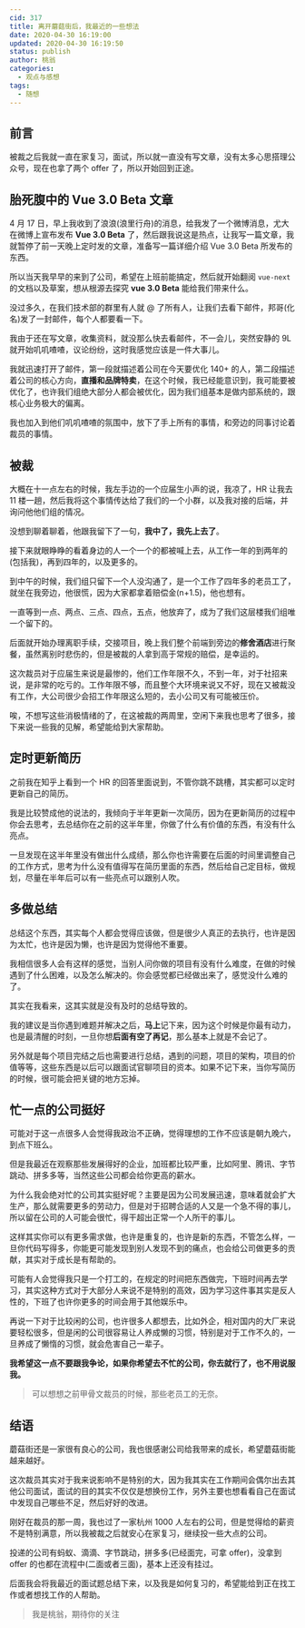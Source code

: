 ```yaml
---
cid: 317
title: 离开蘑菇街后，我最近的一些想法
date: 2020-04-30 16:19:00
updated: 2020-04-30 16:19:50
status: publish
author: 桃翁
categories: 
  - 观点与感想
tags: 
  - 随想
---
```



## 前言 

被裁之后我就一直在家复习，面试，所以就一直没有写文章，没有太多心思搭理公众号，现在也拿了两个 offer 了，所以开始回到正途。

##  胎死腹中的 Vue 3.0 Beta 文章
4  月 17 日，早上我收到了浪浪(浪里行舟)的消息，给我发了一个微博消息，尤大在微博上宣布发布 **Vue 3.0 Beta** 了，然后跟我说这是热点，让我写一篇文章，我就暂停了前一天晚上定时发的文章，准备写一篇详细介绍 Vue 3.0 Beta 所发布的东西。

所以当天我早早的来到了公司，希望在上班前能搞定，然后就开始翻阅 `vue-next` 的文档以及草案，想从根源去探究 **vue 3.0 Beta** 能给我们带来什么。

没过多久，在我们技术部的群里有人就 @ 了所有人，让我们去看下邮件，邦哥(化名)发了一封邮件，每个人都要看一下。

我由于还在写文章，收集资料，就没那么快去看邮件，不一会儿，突然安静的 9L 就开始叽叽喳喳，议论纷纷，这时我感觉应该是一件大事儿。

我就迅速打开了邮件，第一段就描述着公司在今天要优化 140+  的人，第二段描述着公司的核心方向，**直播和品牌特卖**，在这个时候，我已经能意识到，我可能要被优化了，也许我们组绝大部分人都会被优化，因为我们组基本是做内部系统的，跟核心业务极大的偏离。

我也加入到他们叽叽喳喳的氛围中，放下了手上所有的事情，和旁边的同事讨论着裁员的事情。

## 被裁 
大概在十一点左右的时候，我左手边的一个应届生小声的说，我凉了，HR 让我去 11 楼一趟，然后我将这个事情传达给了我们的一个小群，以及我对接的后端，并询问他他们组的情况。

没想到聊着聊着，他跟我留下了一句，**我中了，我先上去了**。

接下来就眼睁睁的看着身边的人一个一个的都被喊上去，从工作一年的到两年的(包括我)，再到四年的，以及更多的。

到中午的时候，我们组只留下一个人没沟通了，是一个工作了四年多的老员工了，就坐在我旁边，他很慌，因为大家都拿着赔偿金(n+1.5)，他也想有。

一直等到一点、两点、三点、四点，五点，他放弃了，成为了我们这层楼我们组唯一个留下的。

后面就开始办理离职手续，交接项目，晚上我们整个前端到旁边的**修舍酒店**进行聚餐，虽然离别时悲伤的，但是被裁的人拿到高于常规的赔偿，是幸运的。

这次裁员对于应届生来说是最惨的，他们工作年限不久，不到一年，对于社招来说，是非常的吃亏的。工作年限不够，而且整个大环境来说又不好，现在又被裁没有工作，大公司很少会招工作年限这么短的，去小公司又有可能被压价。

唉，不想写这些消极情绪的了，在这被裁的两周里，空闲下来我也思考了很多，接下来说一些我的见解，希望能给到大家帮助。

## 定时更新简历 
之前我在知乎上看到一个 HR 的回答里面说到，不管你跳不跳槽，其实都可以定时更新自己的简历。

我是比较赞成他的说法的，我倾向于半年更新一次简历，因为在更新简历的过程中你会去思考，去总结你在之前的这半年里，你做了什么有价值的东西，有没有什么亮点。

一旦发现在这半年里没有做出什么成绩，那么你也许需要在后面的时间里调整自己的工作方式，思考为什么没有值得写在简历里面的东西，然后给自己定目标，做规划，尽量在半年后可以有一些亮点可以跟别人吹。

## 多做总结
总结这个东西，其实每个人都会觉得应该做，但是很少人真正的去执行，也许是因为太忙，也许是因为懒，也许是因为觉得他不重要。

我相信很多人会有这样的感觉，当别人问你做的项目有没有什么难度，在做的时候遇到了什么困难，以及怎么解决的。你会感觉都已经做出来了，感觉没什么难的了。

其实在我看来，这其实就是没有及时的总结导致的。

我的建议是当你遇到难题并解决之后，**马上**记下来，因为这个时候是你最有动力，也是最清醒的时刻，一旦你想**后面有空了再记**，那么基本上就是不会记了。

另外就是每个项目完结之后也需要进行总结，遇到的问题，项目的架构，项目的价值等等，这些东西是以后可以跟面试官聊项目的资本。如果不记下来，当你写简历的时候，很可能会把关键的地方忘掉。

## 忙一点的公司挺好
可能对于这一点很多人会觉得我政治不正确，觉得理想的工作不应该是朝九晚六，到点下班么。

但是我最近在观察那些发展得好的企业，加班都比较严重，比如阿里、腾讯、字节跳动、拼多多等，当然这些公司都会给你更高的薪水。

为什么我会绝对忙的公司其实挺好呢？主要是因为公司发展迅速，意味着就会扩大生产，那么就需要更多的劳动力，但是对于招聘合适的人又是一个急不得的事儿，所以留在公司的人可能会很忙，得干超出正常一个人所干的事儿。

这样其实你可以有更多需求做，也许是重复的，也许是新的东西，不管怎么样，一旦你代码写得多，你能更可能发现到别人发现不到的痛点，也会给公司做更多的贡献，其实对于成长是有帮助的。

可能有人会觉得我只是一个打工的，在规定的时间把东西做完，下班时间再去学习，其实这种方式对于大部分人来说不是特别的高效，因为学习这件事其实是反人性的，下班了也许你更多的时间会用于其他娱乐中。

再说一下对于比较闲的公司，也许很多人都想去，比如外企，相对国内的大厂来说要轻松很多，但是闲的公司很容易让人养成懒的习惯，特别是对于工作不久的，一旦养成了懒惰的习惯，就会危害自己一辈子。

**我希望这一点不要跟我争论，如果你希望去不忙的公司，你去就行了，也不用说服我。**

>  可以想想之前甲骨文裁员的时候，那些老员工的无奈。

## 结语
蘑菇街还是一家很有良心的公司，我也很感谢公司给我带来的成长，希望蘑菇街能越来越好。

这次裁员其实对于我来说影响不是特别的大，因为我其实在工作期间会偶尔出去其他公司面试，面试的目的其实不仅仅是想换份工作，另外主要也想看看自己在面试中发现自己哪些不足，然后好好的改进。

 刚好在裁员的那一周，我也过了一家杭州 1000 人左右的公司，但是觉得给的薪资不是特别满意，所以我被裁之后就安心在家复习，继续投一些大点的公司。

投递的公司有蚂蚁、滴滴、字节跳动，拼多多(已经面完，可拿 offer)，没拿到 offer 的也都在流程中(二面或者三面)，基本上还没有挂过。

后面我会将我最近的面试题总结下来，以及我是如何复习的，希望能给到正在找工作或者想找工作的人帮助。

>  我是桃翁，期待你的关注
                       
